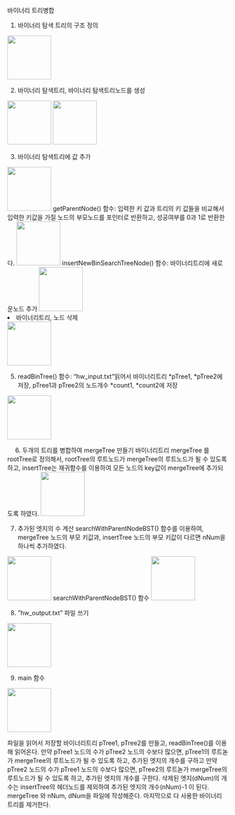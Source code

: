 바이너리 트리병합
1. 바이너리 탐색 트리의 구조 정의
  <img src="https://user-images.githubusercontent.com/67528774/203710246-bd129c92-cba6-411c-bd8a-4c6595eed05c.png" width="100" height="100"/>


2. 바이너리 탐색트리, 바이너리 탐색트리노드를 생성
  <image src="https://user-images.githubusercontent.com/67528774/203710266-0783303c-6d15-4411-97e2-dcc83dcbc380.png" width="100" height="100"/>
  <img src="https://user-images.githubusercontent.com/67528774/203710289-7e6f00d0-de9a-485b-90bc-b363837feb1c.png" width="100" height="100"/>


3. 바이너리 탐색트리에 값 추가
  <img src="https://user-images.githubusercontent.com/67528774/203710310-ec0ff48f-1f80-4738-a752-c9e7199ee2e2.png" width="100" height="100"/>
 getParentNode() 함수: 입력한 키 값과 트리의 키 값들을 비교해서 입력한 키값을 가질 노드의 부모노드를 포인터로 반환하고, 성공여부를 0과 1로 반환한다.
  <img src="https://user-images.githubusercontent.com/67528774/203710333-d18263e6-db1f-474d-824a-da757fd08753.png" width="100" height="100"/>
 insertNewBinSearchTreeNode() 함수: 바이너리트리에 새로운노드 추가
  <img src="https://user-images.githubusercontent.com/67528774/203710347-1bb2ff9b-a9ac-4355-abf4-698f5096512f.png" width="100" height="100"/)


4. 바이너리트리, 노드 삭제
 <img src="https://user-images.githubusercontent.com/67528774/203710376-ac89fa07-f194-4261-b9b4-350528510c0e.png" width="100" height="100"/>


5. readBinTree() 함수:
 “hw_input.txt”읽어서 바이너리트리 *pTree1, *pTree2에 저장, 
 pTree1과 pTree2의 노드개수 *count1, *count2에 저장
  <img src="https://user-images.githubusercontent.com/67528774/203710399-b211c59f-7977-4487-968e-d2adcbedd693.png" width="100" height="100"/>

 
6. 두개의 트리를 병합하여 mergeTree 만들기
 바이너리트리 mergeTree 를 rootTree로 정의해서, rootTree의 루트노드가 mergeTree의 루트노드가 될 수 있도록 하고,
 insertTree는 재귀함수를 이용하여 모든 노드의 key값이 mergeTree에 추가되도록 하였다.
  <img src="https://user-images.githubusercontent.com/67528774/203710412-529a2d34-77d1-429f-be69-8cc3a18ac1d2.png" width="100" height="100"/>


7. 추가된 엣지의 수 계산
searchWithParentNodeBST() 함수를 이용하여, mergeTree 노드의 부모 키값과, insertTree 노드의 부모 키값이 다르면 nNum을 하나씩 추가하였다. 
 <img src="https://user-images.githubusercontent.com/67528774/203710426-3bb1fa67-b4bd-449f-806a-6a6115b7edac.png" width="100" height="100"/>
searchWithParentNodeBST() 함수
 <img src="https://user-images.githubusercontent.com/67528774/203710437-80e44fe6-2109-454b-a94e-2516457c5b7c.png" width="100" height="100"/>


8. ”hw_output.txt” 파일 쓰기
  <img src="https://user-images.githubusercontent.com/67528774/203710459-5446d66d-aa91-4532-87c7-c42c76a6051a.png" width="100" height="100"/>


9. main 함수
  <img src="https://user-images.githubusercontent.com/67528774/203710506-fa0d9db0-cb04-49b5-b5a4-0d606be879b8.png" width="100" height="100"/>
  
 파일을 읽어서 저장할 바이너리트리 pTree1, pTree2를 만들고, readBinTree()를 이용해 읽어온다.
 만약 pTree1 노드의 수가 pTree2 노드의 수보다 많으면, pTree1의 루트녿가 mergeTree의 루트노드가 될 수 있도록 하고, 추가된 엣지의 개수를 구하고
 만약 pTree2 노드의 수가 pTree1 노드의 수보다 많으면, pTree2의 루트녿가 mergeTree의 루트노드가 될 수 있도록 하고, 추가된 엣지의  개수를 구한다.
 삭제된 엣지(dNum)의 개수는 insertTree의 헤더노드를 제외하여 추가된 엣지의 개수(nNum)-1 이 된다.
 mergeTree 와 nNum, dNum을 파일에 작성해준다.
 마지막으로 다 사용한 바이너리 트리를 제거한다.
